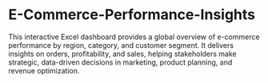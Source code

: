 # E-Commerce-Performance-Insights
This interactive Excel dashboard provides a global overview of e-commerce performance by region, category, and customer segment. It delivers insights on orders, profitability, and sales, helping stakeholders make strategic, data-driven decisions in marketing, product planning, and revenue optimization.
